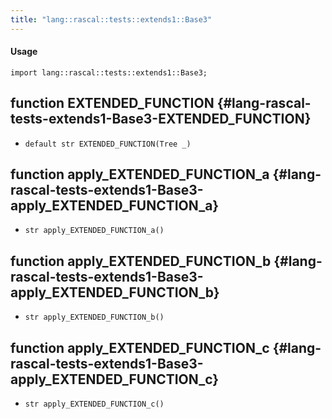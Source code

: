 ```yaml
---
title: "lang::rascal::tests::extends1::Base3"
---
```


#### Usage

`import lang::rascal::tests::extends1::Base3;`


## function EXTENDED_FUNCTION {#lang-rascal-tests-extends1-Base3-EXTENDED_FUNCTION}

* ``default str EXTENDED_FUNCTION(Tree _)``

## function apply_EXTENDED_FUNCTION_a {#lang-rascal-tests-extends1-Base3-apply_EXTENDED_FUNCTION_a}

* ``str apply_EXTENDED_FUNCTION_a()``

## function apply_EXTENDED_FUNCTION_b {#lang-rascal-tests-extends1-Base3-apply_EXTENDED_FUNCTION_b}

* ``str apply_EXTENDED_FUNCTION_b()``

## function apply_EXTENDED_FUNCTION_c {#lang-rascal-tests-extends1-Base3-apply_EXTENDED_FUNCTION_c}

* ``str apply_EXTENDED_FUNCTION_c()``

